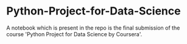 # Python-Project-for-Data-Science
A notebook which is present in the repo is the final submission of the course 'Python Project for Data Science by Coursera'.

